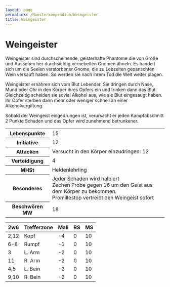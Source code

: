 ```yaml
---
layout: page
permalink: /Monsterkompendium/Weingeister
title: Weingeister
---
```


# Weingeister

Weingeister sind durchscheinende, geisterhafte Phantome die von Größe und Aussehen her durchsichtig vernebelten Gnomen ähneln. Es handelt sich um die Seelen verstorbener Gnome, die zu Lebzeiten gepanschten Wein verkauft haben. So werden sie nach ihrem Tod die Welt weiter plagen.

Weingeister ernähren sich vom Blut Lebender. Sie dringen durch Nase, Mund oder Ohr in den Körper ihres Opfers ein und trinken dann das Blut. Gleichzeitig scheiden sie soviel Alkohol aus, wie sie Blut eingesaugt haben. Ihr Opfer sterben dann mehr oder weniger schnell an einer Alkoholvergiftung.

Sobald der Weingeist eingedrungen ist, verursacht er jeden Kampfabschnitt 2 Punkte Schaden und das Opfer wird zunehmend betrunkener.

<table  >
<tbody>
<tr><th>Lebenspunkte</th><td>15</td></tr>
<tr><th>Initiative</th><td>12</td></tr>
<tr><th>Attacken</th><td>Versucht in den Körper einzudringen: 12</td></tr>
<tr><th>Verteidigung</th><td>4</td></tr>
<tr><th>MHSt</th><td>Heldenlehrling</td></tr>
<tr><th>Besonderes</th><td>Jeder Schaden wird halbiert<br/>
Zechen Probe gegen 16 um den Geist aus dem Körper zu bekommen.<br/>
Promillestop vertreibt den Weingeist sofort</td></tr>
<tr><th>Beschwören MW</th><td>18</td></tr>
</tbody>
</table>
<table  >
<thead>
<tr><th>2w6</th><th>Trefferzone</th><th>Mali</th><th>RS</th><th>MS</th></tr>
</thead>
<tbody>
<tr><td>2,12</td><td>Kopf</td><td>-4</td><td>0</td><td>10</td></tr>
<tr><td>6-8</td><td>Rumpf</td><td>-1</td><td>0</td><td>10</td></tr>
<tr><td>3</td><td>L. Arm</td><td>-2</td><td>0</td><td>10</td></tr>
<tr><td>11</td><td>R. Arm</td><td>-2</td><td>0</td><td>10</td></tr>
<tr><td>4,5</td><td>L. Bein</td><td>-2</td><td>0</td><td>10</td></tr>
<tr><td>9,10</td><td>R. Bein</td><td>-2</td><td>0</td><td>10</td></tr>
</tbody>
</table>
